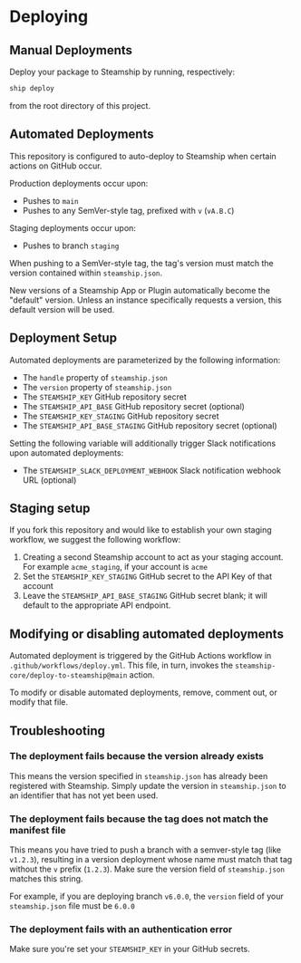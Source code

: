# Deploying

## Manual Deployments

Deploy your package to Steamship by running, respectively:

```bash
ship deploy
```

from the root directory of this project.

## Automated Deployments

This repository is configured to auto-deploy to Steamship when certain actions on GitHub occur.   

Production deployments occur upon:
* Pushes to `main`
* Pushes to any SemVer-style tag, prefixed with `v` (`vA.B.C`)

Staging deployments occur upon:
* Pushes to branch `staging`

When pushing to a SemVer-style tag, the tag's version must match the version contained within `steamship.json`.

New versions of a Steamship App or Plugin automatically become the "default" version. Unless an instance specifically requests a version, this default version will be used. 

## Deployment Setup

Automated deployments are parameterized by the following information:

* The `handle` property of `steamship.json`
* The `version` property of `steamship.json`
* The `STEAMSHIP_KEY` GitHub repository secret
* The `STEAMSHIP_API_BASE` GitHub repository secret (optional)
* The `STEAMSHIP_KEY_STAGING` GitHub repository secret
* The `STEAMSHIP_API_BASE_STAGING` GitHub repository secret (optional)

Setting the following variable will additionally trigger Slack notifications upon automated deployments:

* The `STEAMSHIP_SLACK_DEPLOYMENT_WEBHOOK` Slack notification webhook URL (optional)

## Staging setup

If you fork this repository and would like to establish your own staging workflow, we suggest the following workflow:

1. Creating a second Steamship account to act as your staging account. For example `acme_staging`, if your account is `acme`
2. Set the `STEAMSHIP_KEY_STAGING` GitHub secret to the API Key of that account
3. Leave the `STEAMSHIP_API_BASE_STAGING` GitHub secret blank; it will default to the appropriate API endpoint.

## Modifying or disabling automated deployments

Automated deployment is triggered by the GitHub Actions workflow in `.github/workflows/deploy.yml`. This file, in turn, invokes the `steamship-core/deploy-to-steamship@main` action.

To modify or disable automated deployments, remove, comment out, or modify that file.

## Troubleshooting

### The deployment fails because the version already exists

This means the version specified in `steamship.json` has already been registered with Steamship. Simply update the version in `steamship.json` to an identifier that has not yet been used.

### The deployment fails because the tag does not match the manifest file

This means you have tried to push a branch with a semver-style tag (like `v1.2.3`), resulting in a version deployment whose name must match that tag without the `v` prefix (`1.2.3`). Make sure the version field of `steamship.json` matches this string.

For example, if you are deploying branch `v6.0.0`, the `version` field of your `steamship.json` file must be `6.0.0`

### The deployment fails with an authentication error

Make sure you're set your `STEAMSHIP_KEY` in your GitHub secrets.